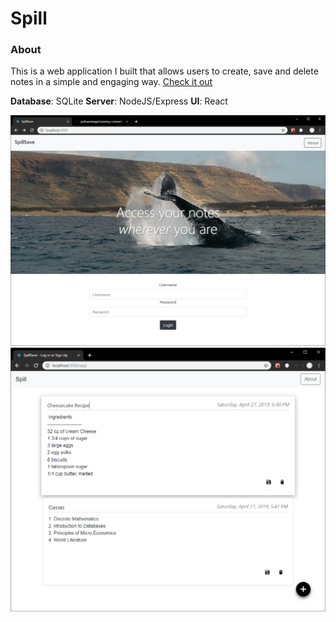 Spill
=====

### About

This is a web application I built that allows users to create, save and delete notes
in a simple and engaging way. [Check it out](https://joshuaodeyemi.com/spill)


**Database**: SQLite
**Server**: NodeJS/Express
**UI**: React

![Image](login.png "screenshot of homepage")
![Image](app.PNG "note app")
